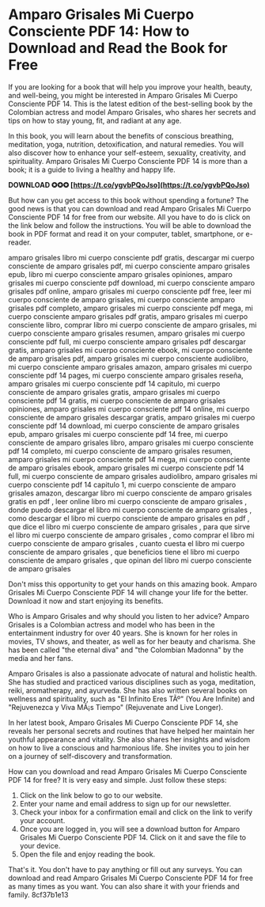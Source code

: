 # Amparo Grisales Mi Cuerpo Consciente PDF 14: How to Download and Read the Book for Free
 
If you are looking for a book that will help you improve your health, beauty, and well-being, you might be interested in Amparo Grisales Mi Cuerpo Consciente PDF 14. This is the latest edition of the best-selling book by the Colombian actress and model Amparo Grisales, who shares her secrets and tips on how to stay young, fit, and radiant at any age.
 
In this book, you will learn about the benefits of conscious breathing, meditation, yoga, nutrition, detoxification, and natural remedies. You will also discover how to enhance your self-esteem, sexuality, creativity, and spirituality. Amparo Grisales Mi Cuerpo Consciente PDF 14 is more than a book; it is a guide to living a healthy and happy life.
 
**DOWNLOAD ✪✪✪ [https://t.co/ygvbPQoJso](https://t.co/ygvbPQoJso)**


 
But how can you get access to this book without spending a fortune? The good news is that you can download and read Amparo Grisales Mi Cuerpo Consciente PDF 14 for free from our website. All you have to do is click on the link below and follow the instructions. You will be able to download the book in PDF format and read it on your computer, tablet, smartphone, or e-reader.
 
amparo grisales libro mi cuerpo consciente pdf gratis,  descargar mi cuerpo consciente de amparo grisales pdf,  mi cuerpo consciente amparo grisales epub,  libro mi cuerpo consciente amparo grisales opiniones,  amparo grisales mi cuerpo consciente pdf download,  mi cuerpo consciente amparo grisales pdf online,  amparo grisales mi cuerpo consciente pdf free,  leer mi cuerpo consciente de amparo grisales,  mi cuerpo consciente amparo grisales pdf completo,  amparo grisales mi cuerpo consciente pdf mega,  mi cuerpo consciente amparo grisales pdf gratis,  amparo grisales mi cuerpo consciente libro,  comprar libro mi cuerpo consciente de amparo grisales,  mi cuerpo consciente amparo grisales resumen,  amparo grisales mi cuerpo consciente pdf full,  mi cuerpo consciente amparo grisales pdf descargar gratis,  amparo grisales mi cuerpo consciente ebook,  mi cuerpo consciente de amparo grisales pdf,  amparo grisales mi cuerpo consciente audiolibro,  mi cuerpo consciente amparo grisales amazon,  amparo grisales mi cuerpo consciente pdf 14 pages,  mi cuerpo consciente amparo grisales reseña,  amparo grisales mi cuerpo consciente pdf 14 capitulo,  mi cuerpo consciente de amparo grisales gratis,  amparo grisales mi cuerpo consciente pdf 14 gratis,  mi cuerpo consciente de amparo grisales opiniones,  amparo grisales mi cuerpo consciente pdf 14 online,  mi cuerpo consciente de amparo grisales descargar gratis,  amparo grisales mi cuerpo consciente pdf 14 download,  mi cuerpo consciente de amparo grisales epub,  amparo grisales mi cuerpo consciente pdf 14 free,  mi cuerpo consciente de amparo grisales libro,  amparo grisales mi cuerpo consciente pdf 14 completo,  mi cuerpo consciente de amparo grisales resumen,  amparo grisales mi cuerpo consciente pdf 14 mega,  mi cuerpo consciente de amparo grisales ebook,  amparo grisales mi cuerpo consciente pdf 14 full,  mi cuerpo consciente de amparo grisales audiolibro,  amparo grisales mi cuerpo consciente pdf 14 capitulo 1,  mi cuerpo consciente de amparo grisales amazon,  descargar libro mi cuerpo consciente de amparo grisales gratis en pdf ,  leer online libro mi cuerpo consciente de amparo grisales ,  donde puedo descargar el libro mi cuerpo consciente de amparo grisales ,  como descargar el libro mi cuerpo consciente de amparo grisales en pdf ,  que dice el libro mi cuerpo consciente de amparo grisales ,  para que sirve el libro mi cuerpo consciente de amparo grisales ,  como comprar el libro mi cuerpo consciente de amparo grisales ,  cuanto cuesta el libro mi cuerpo consciente de amparo grisales ,  que beneficios tiene el libro mi cuerpo consciente de amparo grisales ,  que opinan del libro mi cuerpo consciente de amparo grisales
 
Don't miss this opportunity to get your hands on this amazing book. Amparo Grisales Mi Cuerpo Consciente PDF 14 will change your life for the better. Download it now and start enjoying its benefits.
  
Who is Amparo Grisales and why should you listen to her advice? Amparo Grisales is a Colombian actress and model who has been in the entertainment industry for over 40 years. She is known for her roles in movies, TV shows, and theater, as well as for her beauty and charisma. She has been called "the eternal diva" and "the Colombian Madonna" by the media and her fans.
 
Amparo Grisales is also a passionate advocate of natural and holistic health. She has studied and practiced various disciplines such as yoga, meditation, reiki, aromatherapy, and ayurveda. She has also written several books on wellness and spirituality, such as "El Infinito Eres TÃº" (You Are Infinite) and "Rejuvenezca y Viva MÃ¡s Tiempo" (Rejuvenate and Live Longer).
 
In her latest book, Amparo Grisales Mi Cuerpo Consciente PDF 14, she reveals her personal secrets and routines that have helped her maintain her youthful appearance and vitality. She also shares her insights and wisdom on how to live a conscious and harmonious life. She invites you to join her on a journey of self-discovery and transformation.
  
How can you download and read Amparo Grisales Mi Cuerpo Consciente PDF 14 for free? It is very easy and simple. Just follow these steps:
 
1. Click on the link below to go to our website.
2. Enter your name and email address to sign up for our newsletter.
3. Check your inbox for a confirmation email and click on the link to verify your account.
4. Once you are logged in, you will see a download button for Amparo Grisales Mi Cuerpo Consciente PDF 14. Click on it and save the file to your device.
5. Open the file and enjoy reading the book.

That's it. You don't have to pay anything or fill out any surveys. You can download and read Amparo Grisales Mi Cuerpo Consciente PDF 14 for free as many times as you want. You can also share it with your friends and family.
 8cf37b1e13
 
